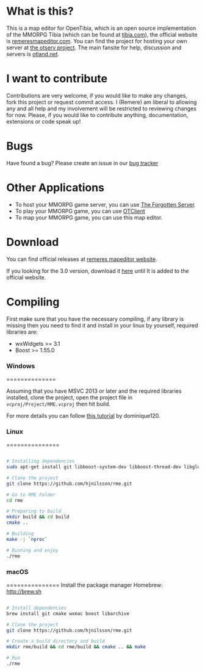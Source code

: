 What is this?
=============

This is a map editor for OpenTibia, which is an open source implementation of the MMORPG Tibia (which can be found at [tibia.com](http://tibia.com)), the official website is [remeresmapeditor.com](http://remeresmapeditor.com).
You can find the project for hosting your own server at [the otserv project](https://github.com/opentibia/server).
The main fansite for help, discussion and servers is [otland.net](http://otland.net).

I want to contribute
====================

Contributions are very welcome, if you would like to make any changes, fork this project or request commit access.
I (Remere) am liberal to allowing any and all help and my involvement will be restricted to reviewing changes for now.
Please, if you would like to contribute anything, documentation, extensions or code speak up!

Bugs
======

Have found a bug? Please create an issue in our [bug tracker](https://github.com/hjnilsson/rme/issues)

Other Applications
==========

* To host your MMORPG game server, you can use [The Forgotten Server](https://github.com/otland/forgottenserver).
* To play your MMORPG game, you can use [OTClient](https://github.com/edubart/otclient)
* To map your MMORPG game, you can use this map editor.

Download
========

You can find official releases at [remeres mapeditor website](http://remeresmapeditor.com/marklar.php).

If you looking for the 3.0 version, download it [here](https://github.com/hjnilsson/rme/releases/) until It is added to the official website.

Compiling
==========

First make sure that you have the necessary compiling, if any library is missing then you need to find it and install in your linux by yourself, required libraries are:

* wxWidgets >= 3.1
* Boost >= 1.55.0

### Windows
==============

Assuming that you have MSVC 2013 or later and the required libraries installed, clone the project, open the project file in `vcproj/Project/RME.vcproj` then hit build.

For more details you can follow [this tutorial](http://otland.net/threads/compiling-remeres-map-editor-from-the-latest-source-with-msvc-2013.216826/) by dominique120.

### Linux
===============

```bash

# Installing dependencies
sudo apt-get install git libboost-system-dev libboost-thread-dev libglu1-mesa-dev libwxgtk3.0-dev libarchive-dev freeglut3 cmake

# Clone the project
git clone https://github.com/hjnilsson/rme.git

# Go to RME Folder
cd rme

# Preparing to build
mkdir build && cd build
cmake ..

# Building
make -j `nproc`

# Running and enjoy
./rme
```

### macOS
===============
Install the package manager Homebrew: http://brew.sh
```bash

# Install dependencies
brew install git cmake wxmac boost libarchive

# Clone the project
git clone https://github.com/hjnilsson/rme.git

# Create a build directory and build
mkdir rme/build && cd rme/build && cmake .. && make

# Run
./rme

```

